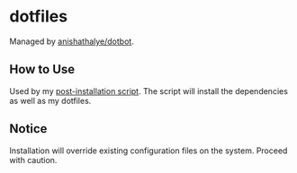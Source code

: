 # dotfiles

Managed by [anishathalye/dotbot](https://github.com/anishathalye/dotbot/).

## How to Use

Used by my [post-installation script](https://github.com/joegnis/post-install). The script will install the dependencies as well as my dotfiles.

## Notice

Installation will override existing configuration files on the system. Proceed with caution.
